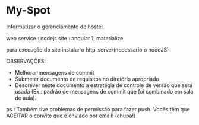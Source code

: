 # My-Spot
Informatizar o gerenciamento de hostel.

web service : nodejs
site : angular 1, materialize

para execução do site instalar o http-server(necessario o nodeJS)


OBSERVAÇÕES: 
- Melhorar mensagens de commit
- Submeter documento de requisitos no diretório apropriado
- Descrever neste documento a estratégia de controle de versão que será usada (Ex.: padrão de mensagens de commit que foi combinado em sala de aula).


ps.: Também tive problemas de permissão para fazer push. Vocês têm que ACEITAR o convite que é enviado por email! (chupa!)

